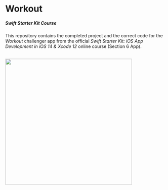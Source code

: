 # Workout
##### Swift Starter Kit Course

This repository contains the completed project and the correct code for the *Workout* challenger app from the official *Swift Starter Kit: iOS App Development in iOS 14 & Xcode 12* online course (Section 6 App).

<br>

<img src="Project Resources/AppComplete_Workout.gif" width="400"/>
